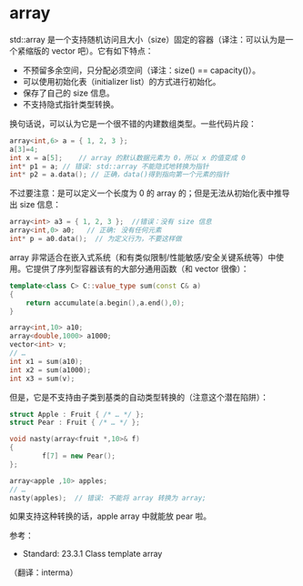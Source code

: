 # array

std::array 是一个支持随机访问且大小（size）固定的容器（译注：可以认为是一个紧缩版的 vector 吧）。它有如下特点：

*   不预留多余空间，只分配必须空间（译注：size() == capacity()）。
*   可以使用初始化表（initializer list）的方式进行初始化。
*   保存了自己的 size 信息。
*   不支持隐式指针类型转换。

换句话说，可以认为它是一个很不错的内建数组类型。一些代码片段：

```cpp
array<int,6> a = { 1, 2, 3 };
a[3]=4;
int x = a[5];    // array 的默认数据元素为 0，所以 x 的值变成 0 
int* p1 = a; // 错误: std::array 不能隐式地转换为指针
int* p2 = a.data(); // 正确，data()得到指向第一个元素的指针 
```

不过要注意：是可以定义一个长度为 0 的 array 的；但是无法从初始化表中推导出 size 信息：

```cpp
array<int> a3 = { 1, 2, 3 };  //错误：没有 size 信息
array<int,0> a0;   // 正确: 没有任何元素
int* p = a0.data();  // 为定义行为，不要这样做 
```

array 非常适合在嵌入式系统（和有类似限制/性能敏感/安全关键系统等）中使用。它提供了序列型容器该有的大部分通用函数（和 vector 很像）：

```cpp
template<class C> C::value_type sum(const C& a)
{
    return accumulate(a.begin(),a.end(),0);
}

array<int,10> a10;
array<double,1000> a1000;
vector<int> v;
// …
int x1 = sum(a10);
int x2 = sum(a1000);
int x3 = sum(v); 
```

但是，它是不支持由子类到基类的自动类型转换的（注意这个潜在陷阱）：

```cpp
struct Apple : Fruit { /* … */ };
struct Pear : Fruit { /* … */ };

void nasty(array<fruit *,10>& f)
{
        f[7] = new Pear();
};

array<apple ,10> apples;
// …
nasty(apples);  // 错误: 不能将 array 转换为 array; 
```

如果支持这种转换的话，apple array 中就能放 pear 啦。

参考：

*   Standard: 23.3.1 Class template array

（翻译：interma）